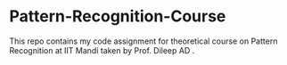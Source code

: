 # Pattern-Recognition-Course
This repo contains my code assignment for theoretical course on Pattern Recognition at IIT Mandi taken by Prof. Dileep AD .
